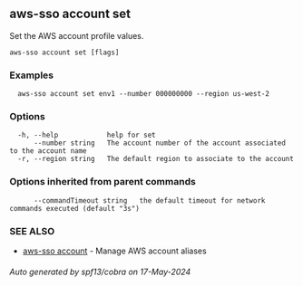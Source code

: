 ## aws-sso account set

Set the AWS account profile values.

```
aws-sso account set [flags]
```

### Examples

```
  aws-sso account set env1 --number 000000000 --region us-west-2
```

### Options

```
  -h, --help            help for set
      --number string   The account number of the account associated to the account name
  -r, --region string   The default region to associate to the account
```

### Options inherited from parent commands

```
      --commandTimeout string   the default timeout for network commands executed (default "3s")
```

### SEE ALSO

* [aws-sso account](aws-sso_account.md)	 - Manage AWS account aliases

###### Auto generated by spf13/cobra on 17-May-2024
